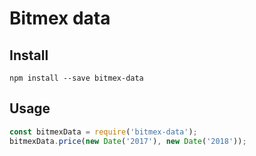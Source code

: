 # Bitmex data

## Install

```
npm install --save bitmex-data
```

## Usage

```js
const bitmexData = require('bitmex-data');
bitmexData.price(new Date('2017'), new Date('2018'));
```